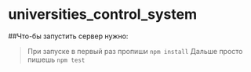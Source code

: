 # universities_control_system
##Что-бы запустить сервер нужно:
>При запуске в первый раз пропиши `npm install`
>Дальше просто пишешь `npm test`
